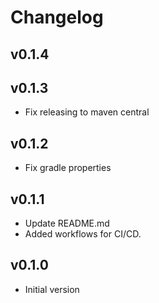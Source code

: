 # Changelog

## v0.1.4
## v0.1.3
- Fix releasing to maven central

## v0.1.2
- Fix gradle properties

## v0.1.1
- Update README.md
- Added workflows for CI/CD.

## v0.1.0
- Initial version